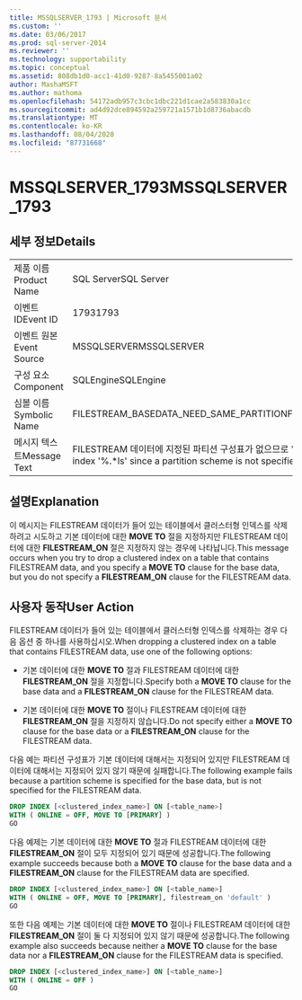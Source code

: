 ```yaml
---
title: MSSQLSERVER_1793 | Microsoft 문서
ms.custom: ''
ms.date: 03/06/2017
ms.prod: sql-server-2014
ms.reviewer: ''
ms.technology: supportability
ms.topic: conceptual
ms.assetid: 808db1d0-acc1-41d0-9287-8a5455001a02
author: MashaMSFT
ms.author: mathoma
ms.openlocfilehash: 54172adb957c3cbc1dbc221d1cae2a583830a1cc
ms.sourcegitcommit: ad4d92dce894592a259721a1571b1d8736abacdb
ms.translationtype: MT
ms.contentlocale: ko-KR
ms.lasthandoff: 08/04/2020
ms.locfileid: "87731668"
---
```

# <a name="mssqlserver_1793"></a><span data-ttu-id="6a1cd-102">MSSQLSERVER_1793</span><span class="sxs-lookup"><span data-stu-id="6a1cd-102">MSSQLSERVER_1793</span></span>
    
## <a name="details"></a><span data-ttu-id="6a1cd-103">세부 정보</span><span class="sxs-lookup"><span data-stu-id="6a1cd-103">Details</span></span>  
  
|||  
|-|-|  
|<span data-ttu-id="6a1cd-104">제품 이름</span><span class="sxs-lookup"><span data-stu-id="6a1cd-104">Product Name</span></span>|<span data-ttu-id="6a1cd-105">SQL Server</span><span class="sxs-lookup"><span data-stu-id="6a1cd-105">SQL Server</span></span>|  
|<span data-ttu-id="6a1cd-106">이벤트 ID</span><span class="sxs-lookup"><span data-stu-id="6a1cd-106">Event ID</span></span>|<span data-ttu-id="6a1cd-107">1793</span><span class="sxs-lookup"><span data-stu-id="6a1cd-107">1793</span></span>|  
|<span data-ttu-id="6a1cd-108">이벤트 원본</span><span class="sxs-lookup"><span data-stu-id="6a1cd-108">Event Source</span></span>|<span data-ttu-id="6a1cd-109">MSSQLSERVER</span><span class="sxs-lookup"><span data-stu-id="6a1cd-109">MSSQLSERVER</span></span>|  
|<span data-ttu-id="6a1cd-110">구성 요소</span><span class="sxs-lookup"><span data-stu-id="6a1cd-110">Component</span></span>|<span data-ttu-id="6a1cd-111">SQLEngine</span><span class="sxs-lookup"><span data-stu-id="6a1cd-111">SQLEngine</span></span>|  
|<span data-ttu-id="6a1cd-112">심볼 이름</span><span class="sxs-lookup"><span data-stu-id="6a1cd-112">Symbolic Name</span></span>|<span data-ttu-id="6a1cd-113">FILESTREAM_BASEDATA_NEED_SAME_PARTITION</span><span class="sxs-lookup"><span data-stu-id="6a1cd-113">FILESTREAM_BASEDATA_NEED_SAME_PARTITION</span></span>|  
|<span data-ttu-id="6a1cd-114">메시지 텍스트</span><span class="sxs-lookup"><span data-stu-id="6a1cd-114">Message Text</span></span>|<span data-ttu-id="6a1cd-115">FILESTREAM 데이터에 지정된 파티션 구성표가 없으므로 '%.\*ls' 인덱스를 삭제할 수 없습니다.</span><span class="sxs-lookup"><span data-stu-id="6a1cd-115">Cannot drop index '%.\*ls' since a partition scheme is not specified for FILESTREAM data.</span></span>|  
  
## <a name="explanation"></a><span data-ttu-id="6a1cd-116">설명</span><span class="sxs-lookup"><span data-stu-id="6a1cd-116">Explanation</span></span>  
 <span data-ttu-id="6a1cd-117">이 메시지는 FILESTREAM 데이터가 들어 있는 테이블에서 클러스터형 인덱스를 삭제하려고 시도하고 기본 데이터에 대한 **MOVE TO** 절을 지정하지만 FILESTREAM 데이터에 대한 **FILESTREAM_ON** 절은 지정하지 않는 경우에 나타납니다.</span><span class="sxs-lookup"><span data-stu-id="6a1cd-117">This message occurs when you try to drop a clustered index on a table that contains FILESTREAM data, and you specify a **MOVE TO** clause for the base data, but you do not specify a **FILESTREAM_ON** clause for the FILESTREAM data.</span></span>  
  
## <a name="user-action"></a><span data-ttu-id="6a1cd-118">사용자 동작</span><span class="sxs-lookup"><span data-stu-id="6a1cd-118">User Action</span></span>  
 <span data-ttu-id="6a1cd-119">FILESTREAM 데이터가 들어 있는 테이블에서 클러스터형 인덱스를 삭제하는 경우 다음 옵션 중 하나를 사용하십시오.</span><span class="sxs-lookup"><span data-stu-id="6a1cd-119">When dropping a clustered index on a table that contains FILESTREAM data, use one of the following options:</span></span>  
  
-   <span data-ttu-id="6a1cd-120">기본 데이터에 대한 **MOVE TO** 절과 FILESTREAM 데이터에 대한 **FILESTREAM_ON** 절을 지정합니다.</span><span class="sxs-lookup"><span data-stu-id="6a1cd-120">Specify both a **MOVE TO** clause for the base data and a **FILESTREAM_ON** clause for the FILESTREAM data.</span></span>  
  
-   <span data-ttu-id="6a1cd-121">기본 데이터에 대한 **MOVE TO** 절이나 FILESTREAM 데이터에 대한 **FILESTREAM_ON** 절을 지정하지 않습니다.</span><span class="sxs-lookup"><span data-stu-id="6a1cd-121">Do not specify either a **MOVE TO** clause for the base data or a **FILESTREAM_ON** clause for the FILESTREAM data.</span></span>  
  
 <span data-ttu-id="6a1cd-122">다음 예는 파티션 구성표가 기본 데이터에 대해서는 지정되어 있지만 FILESTREAM 데이터에 대해서는 지정되어 있지 않기 때문에 실패합니다.</span><span class="sxs-lookup"><span data-stu-id="6a1cd-122">The following example fails because a partition scheme is specified for the base data, but is not specified for the FILESTREAM data.</span></span>  
  
```sql  
DROP INDEX [<clustered_index_name>] ON [<table_name>]   
WITH ( ONLINE = OFF, MOVE TO [PRIMARY] )  
GO  
```  
  
 <span data-ttu-id="6a1cd-123">다음 예제는 기본 데이터에 대한 **MOVE TO** 절과 FILESTREAM 데이터에 대한 **FILESTREAM_ON** 절이 모두 지정되어 있기 때문에 성공합니다.</span><span class="sxs-lookup"><span data-stu-id="6a1cd-123">The following example succeeds because both a **MOVE TO** clause for the base data and a **FILESTREAM_ON** clause for the FILESTREAM data are specified.</span></span>  
  
```sql  
DROP INDEX [<clustered_index_name>] ON [<table_name>]   
WITH ( ONLINE = OFF, MOVE TO [PRIMARY], filestream_on 'default' )  
GO  
```  
  
 <span data-ttu-id="6a1cd-124">또한 다음 예제는 기본 데이터에 대한 **MOVE TO** 절이나 FILESTREAM 데이터에 대한 **FILESTREAM_ON** 절이 둘 다 지정되어 있지 않기 때문에 성공합니다.</span><span class="sxs-lookup"><span data-stu-id="6a1cd-124">The following example also succeeds because neither a **MOVE TO** clause for the base data nor a **FILESTREAM_ON** clause for the FILESTREAM data is specified.</span></span>  
  
```sql  
DROP INDEX [<clustered_index_name>] ON [<table_name>]   
WITH ( ONLINE = OFF )  
GO  
```  
  
  
